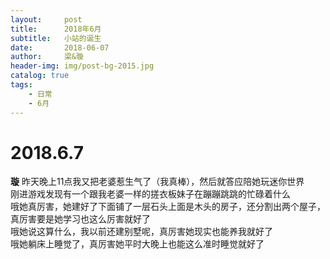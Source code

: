 ```yaml
---
layout:     post
title:      2018年6月
subtitle:   小站的诞生
date:       2018-06-07
author:     梁&璇
header-img: img/post-bg-2015.jpg
catalog: true
tags:
    - 日常
    - 6月
---
```

# 2018.6.7

**璇**
	昨天晚上11点我又把老婆惹生气了（我真棒），然后就答应陪她玩迷你世界</br>
	刚进游戏发现有一个跟我老婆一样的搓衣板妹子在蹦蹦跳跳的忙碌着什么</br>
	哦她真厉害，她建好了下面铺了一层石头上面是木头的房子，还分割出两个屋子，真厉害要是她学习也这么厉害就好了</br>
	哦她说这算什么，我以前还建别墅呢，真厉害她现实也能养我就好了</br>
	哦她躺床上睡觉了，真厉害她平时大晚上也能这么准时睡觉就好了
	
    